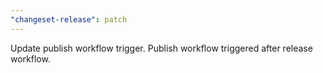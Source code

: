 ```yaml
---
"changeset-release": patch
---
```


Update publish workflow trigger. Publish workflow triggered after release workflow.
